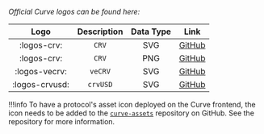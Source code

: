*Official Curve logos can be found here:*

| Logo         | Description | Data Type | Link                                                                                  |
|:------------:|:-----------:|:---------:|:-------------------------------------------------------------------------------------:|
| :logos-crv:  | `CRV`       | SVG       | [GitHub](https://github.com/curvefi/curve-assets/blob/main/branding/logo.svg)         |
| :logos-crv:  | `CRV`       | PNG       | [GitHub](https://github.com/curvefi/curve-assets/blob/main/branding/logo.png)         |
| :logos-vecrv:| `veCRV`     | SVG       | [GitHub](https://github.com/curvefi/curve-assets/blob/main/branding/logo-bw.svg)      |
| :logos-crvusd:| `crvUSD`   | SVG       | [GitHub](https://github.com/curvefi/curve-assets/blob/main/branding/crvusd.svg)       |


!!!info
    To have a protocol's asset icon deployed on the Curve frontend, the icon needs to be added to the [`curve-assets`](https://github.com/curvefi/curve-assets) repository on GitHub.  See the repository for more information.
